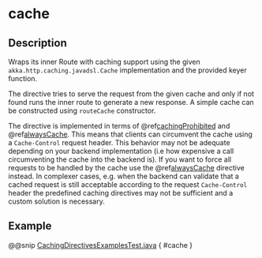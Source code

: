 # cache

## Description

Wraps its inner Route with caching support using the given `akka.http.caching.javadsl.Cache` implementation and the provided keyer function.

The directive tries to serve the request from the given cache and only if not found runs the inner route to generate a new response. A simple cache can be constructed using `routeCache` constructor.

The directive is implemented in terms of @ref[cachingProhibited](cachingProhibited.md) and @ref[alwaysCache](alwaysCache.md). This means that clients can circumvent the cache using a `Cache-Control` request header. This behavior may not be adequate depending on your backend implementation (i.e how expensive a call circumventing the cache into the backend is). If you want to force all requests to be handled by the cache use the @ref[alwaysCache](alwaysCache.md) directive instead. In complexer cases, e.g. when the backend can validate that a cached request is still acceptable according to the request `Cache-Control` header the predefined caching directives may not be sufficient and a custom solution is necessary.

## Example

@@snip [CachingDirectivesExamplesTest.java](../../../../../../../test/java/docs/http/javadsl/server/directives/CachingDirectivesExamplesTest.java) { #cache }
